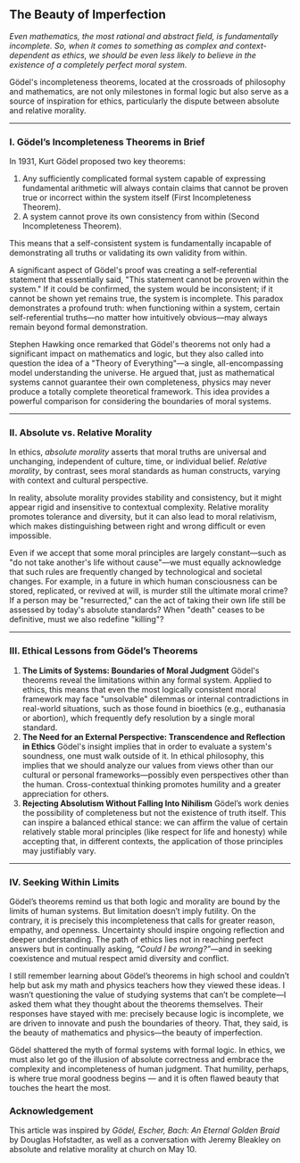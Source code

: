 ## The Beauty of Imperfection

*Even mathematics, the most rational and abstract field, is fundamentally incomplete. So, when it comes to something as complex and context-dependent as ethics, we should be even less likely to believe in the existence of a completely perfect moral system.*

Gödel's incompleteness theorems, located at the crossroads of philosophy and mathematics, are not only milestones in formal logic but also serve as a source of inspiration for ethics, particularly the dispute between absolute and relative morality.

------

### I. Gödel’s Incompleteness Theorems in Brief

In 1931, Kurt Gödel proposed two key theorems:

1. Any sufficiently complicated formal system capable of expressing fundamental arithmetic will always contain claims that cannot be proven true or incorrect within the system itself (First Incompleteness Theorem).
2. A system cannot prove its own consistency from within (Second Incompleteness Theorem).


This means that a self-consistent system is fundamentally incapable of demonstrating all truths or validating its own validity from within.

A significant aspect of Gödel's proof was creating a self-referential statement that essentially said, "This statement cannot be proven within the system." If it could be confirmed, the system would be inconsistent; if it cannot be shown yet remains true, the system is incomplete. This paradox demonstrates a profound truth: when functioning within a system, certain self-referential truths—no matter how intuitively obvious—may always remain beyond formal demonstration.

Stephen Hawking once remarked that Gödel's theorems not only had a significant impact on mathematics and logic, but they also called into question the idea of a "Theory of Everything"—a single, all-encompassing model understanding the universe. He argued that, just as mathematical systems cannot guarantee their own completeness, physics may never produce a totally complete theoretical framework. This idea provides a powerful comparison for considering the boundaries of moral systems.

------

### II. Absolute vs. Relative Morality

In ethics, *absolute morality* asserts that moral truths are universal and unchanging, independent of culture, time, or individual belief. *Relative morality*, by contrast, sees moral standards as human constructs, varying with context and cultural perspective.

In reality, absolute morality provides stability and consistency, but it might appear rigid and insensitive to contextual complexity. Relative morality promotes tolerance and diversity, but it can also lead to moral relativism, which makes distinguishing between right and wrong difficult or even impossible.

Even if we accept that some moral principles are largely constant—such as "do not take another's life without cause"—we must equally acknowledge that such rules are frequently changed by technological and societal changes. For example, in a future in which human consciousness can be stored, replicated, or revived at will, is murder still the ultimate moral crime? If a person may be "resurrected," can the act of taking their own life still be assessed by today's absolute standards? When "death" ceases to be definitive, must we also redefine "killing"?

------

### III. Ethical Lessons from Gödel’s Theorems

1. **The Limits of Systems: Boundaries of Moral Judgment**
   Gödel's theorems reveal the limitations within any formal system. Applied to ethics, this means that even the most logically consistent moral framework may face "unsolvable" dilemmas or internal contradictions in real-world situations, such as those found in bioethics (e.g., euthanasia or abortion), which frequently defy resolution by a single moral standard.
2. **The Need for an External Perspective: Transcendence and Reflection in Ethics**
   Gödel's insight implies that in order to evaluate a system's soundness, one must walk outside of it. In ethical philosophy, this implies that we should analyze our values from views other than our cultural or personal frameworks—possibly even perspectives other than the human. Cross-contextual thinking promotes humility and a greater appreciation for others.
3. **Rejecting Absolutism Without Falling Into Nihilism**
   Gödel’s work denies the possibility of completeness but not the existence of truth itself. This can inspire a balanced ethical stance: we can affirm the value of certain relatively stable moral principles (like respect for life and honesty) while accepting that, in different contexts, the application of those principles may justifiably vary.

------

### IV. Seeking Within Limits

Gödel’s theorems remind us that both logic and morality are bound by the limits of human systems. But limitation doesn’t imply futility. On the contrary, it is precisely this incompleteness that calls for greater reason, empathy, and openness. Uncertainty should inspire ongoing reflection and deeper understanding. The path of ethics lies not in reaching perfect answers but in continually asking, *“Could I be wrong?”*—and in seeking coexistence and mutual respect amid diversity and conflict.

I still remember learning about Gödel’s theorems in high school and couldn’t help but ask my math and physics teachers how they viewed these ideas. I wasn’t questioning the value of studying systems that can’t be complete—I asked them what they thought about the theorems themselves. Their responses have stayed with me: precisely because logic is incomplete, we are driven to innovate and push the boundaries of theory. That, they said, is the beauty of mathematics and physics—the beauty of imperfection.

Gödel shattered the myth of formal systems with formal logic. In ethics, we must also let go of the illusion of absolute correctness and embrace the complexity and incompleteness of human judgment. That humility, perhaps, is where true moral goodness begins — and it is often flawed beauty that touches the heart the most.

### Acknowledgement

This article was inspired by *Gödel, Escher, Bach: An Eternal Golden Braid* by Douglas Hofstadter, as well as a conversation with Jeremy Bleakley on absolute and relative morality at church on May 10.
